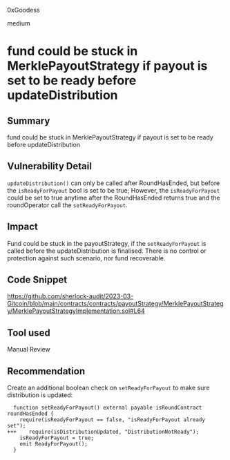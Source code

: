 0xGoodess

medium

# fund could be stuck in MerklePayoutStrategy if payout is set to be ready before updateDistribution

## Summary
fund could be stuck in MerklePayoutStrategy if payout is set to be ready before updateDistribution

## Vulnerability Detail
`updateDistribution()` can only be called after RoundHasEnded, but before the `isReadyForPayout` bool is set to be true;
However, the `isReadyForPayout` could be set to true anytime after the RoundHasEnded returns true and the roundOperator call the `setReadyForPayout`. 

## Impact
Fund could be stuck in the payoutStrategy, if the `setReadyForPayout` is called before the updateDistribution is finalised. There is no control or protection against such scenario, nor fund recoverable.

## Code Snippet
https://github.com/sherlock-audit/2023-03-Gitcoin/blob/main/contracts/contracts/payoutStrategy/MerklePayoutStrategy/MerklePayoutStrategyImplementation.sol#L64

## Tool used

Manual Review

## Recommendation

Create an additional boolean check on `setReadyForPayout` to make sure distribution is updated:

```solidity
  function setReadyForPayout() external payable isRoundContract roundHasEnded {
    require(isReadyForPayout == false, "isReadyForPayout already set");
+++    require(isDistributionUpdated, "DistributionNotReady");
    isReadyForPayout = true;
    emit ReadyForPayout();
  }
```


